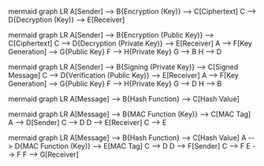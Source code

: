 mermaid
graph LR
    A[Sender] --> B{Encryption (Key)} --> C[Ciphertext]
    C --> D{Decryption (Key)} --> E[Receiver]

mermaid
graph LR
    A[Sender] --> B{Encryption (Public Key)} --> C[Ciphertext]
    C --> D{Decryption (Private Key)} --> E[Receiver]
    A --> F[Key Generation] --> G{Public Key}
    F --> H{Private Key}
    G --> B
    H --> D

mermaid
graph LR
    A[Sender] --> B{Signing (Private Key)} --> C[Signed Message]
    C --> D{Verification (Public Key)} --> E[Receiver]
    A --> F[Key Generation] --> G{Public Key}
    F --> H{Private Key}
    G --> D
    H --> B

mermaid
graph LR
    A[Message] --> B{Hash Function} --> C[Hash Value]

mermaid
graph LR
    A[Message] --> B{MAC Function (Key)} --> C[MAC Tag]
    A --> D[Sender]
    C --> D
    D --> E[Receiver]
    C --> E

mermaid
graph LR
    A[Message] --> B{Hash Function} --> C[Hash Value]
    A --> D{MAC Function (Key)} --> E[MAC Tag]
    C --> D
    D --> F[Sender]
    C --> F
    E --> F
    F --> G[Receiver]

